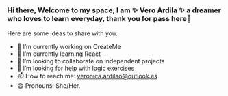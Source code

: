 ### Hi there, Welcome to my space, I am ✨ Vero Ardila ✨ a dreamer who loves to learn everyday, thank you for pass here👋

Here are some ideas to share with you:

- 🔭 I’m currently working on CreateMe
- 🌱 I’m currently learning React
- 👯 I’m looking to collaborate on independent projects
- 🤔 I’m looking for help with logic exercises
- 📫 How to reach me: veronica.ardilao@outlook.es
- 😄 Pronouns: She/Her.
